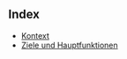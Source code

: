 ## Index

- [Kontext](1.kontext.md#kontext)
- [Ziele und Hauptfunktionen](2.ziele_und_hauptfunktionen.md#ZieleundHauptfunktionen)

